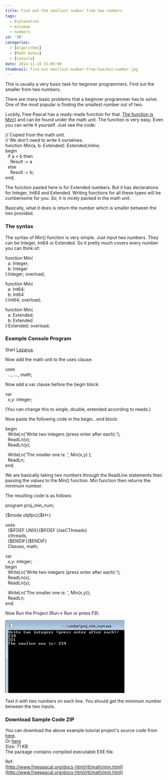 ```yaml
---
title: Find out the smallest number from two numbers
tags:
  - Explanation
  - minimum
  - numbers
id: '30'
categories:
  - [Algorithms]
  - [Math Dates]
  - [Console]
date: 2014-11-18 15:09:00
thumbnail: find-out-smallest-number-from-two/min-number.jpg
---
```


This is usually a very basic task for beginner programmers. Find out the smaller from two numbers.
<!-- more -->
  
  
There are many basic problems that a beginner programmer has to solve. One of the most popular is finding the smallest number out of two.  
  
Luckily, Free Pascal has a ready-made function for that. [The function is Min()](http://www.freepascal.org/docs-html/rtl/math/min.html) and can be found under the math unit. The function is very easy. Even you can write it yourself. Just see the code:  
  

// Copied from the math unit.  
// We don't need to write it ourselves.  
function Min(a, b: Extended): Extended;inline;  
begin  
  if a < b then  
    Result := a  
  else  
    Result := b;  
end;

  
The function pasted here is for Extended numbers. But it has declarations for Integer, Int64 and Extended. Writing functions for all these types will be cumbersome for you. So, it is nicely packed in the math unit.  
  
Basically, what it does is return the number which is smaller between the two provided.  
  

### The syntax

  
The syntax of Min() function is very simple. Just input two numbers. They can be Integer, Int64 or Extended. So it pretty much covers every number you can think of:  
  

function Min(  
  a: Integer;  
  b: Integer  
):Integer; overload;  
  
function Min(  
  a: Int64;  
  b: Int64  
):Int64; overload;  
  
function Min(  
  a: Extended;  
  b: Extended  
):Extended; overload;

  

### Example Console Program

Start [Lazarus](http://lazarus.freepascal.org/).  
  
Now add the math unit to the uses clause:  

uses  
  ..., ..., math;

  
Now add a var clause before the begin block:  
  

var  
  x,y: integer;

  
(You can change this to single, double, extended according to needs.)  
  
  
Now paste the following code in the begin...end block:  
  

begin  
  WriteLn('Write two integers (press enter after each):');  
  ReadLn(x);  
  ReadLn(y);  
  
  WriteLn('The smaller one is: ', Min(x,y) );  
  ReadLn;  
end.

  
We are basically taking two numbers through the ReadLine statements then passing the values to the Min() function. Min function then returns the minimum number.  
  
The resulting code is as follows:  
  

program proj\_min\_num;  
  
{$mode objfpc}{$H+}  
  
uses  
  {$IFDEF UNIX}{$IFDEF UseCThreads}  
  cthreads,  
  {$ENDIF}{$ENDIF}  
  Classes, math;  
  
var  
  x,y: integer;  
begin  
  WriteLn('Write two integers (press enter after each):');  
  ReadLn(x);  
  ReadLn(y);  
  
  WriteLn('The smaller one is: ', Min(x,y));  
  ReadLn;  
end.

  
Now Run the Project (Run-> Run or press F9).  
  

![Minimum number between two numbers in Lazarus, Free Pascal](find-out-smallest-number-from-two/min-number-lazarus.gif "Minimum number between two numbers in Lazarus, Free Pascal")

  
Test it with two numbers on each line. You should get the minimum number between the two inputs.  

### Download Sample Code ZIP

You can download the above example tutorial project's source code from [here](https://db.tt/aSea8hOp).  
Or [here](http://bit.ly/min-number)  
Size: 71 KB  
The package contains compiled executable EXE file.  
  
Ref:  
[http://www.freepascal.org/docs-html/rtl/math/min.html](http://www.freepascal.org/docs-html/rtl/math/min.html)